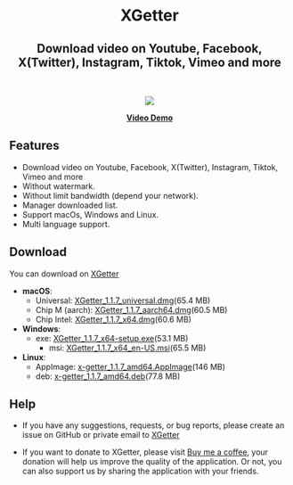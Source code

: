 <h1 align="center"> XGetter </h1>
<h2 align="center"> Download video on Youtube, Facebook, X(Twitter), Instagram, Tiktok, Vimeo and more </h2>
<br/>
<p align="center">
<img src="https://github.com/xgetter-team/xgetter/assets/18238662/2869f50a-edfb-4bfb-94f4-2fe6dd82769d">

  <p align="center">
    <a href="https://dyoutuber.com/demo.mp4" target="_bank"><b>Video Demo</b></a>
  </p>

</p>

## Features

- Download video on Youtube, Facebook, X(Twitter), Instagram, Tiktok, Vimeo and more
- Without watermark.
- Without limit bandwidth (depend your network).
- Manager downloaded list.
- Support macOs, Windows and Linux.
- Multi language support.

## Download

You can download on [XGetter](https://github.com/xgetter-team/xgetter/releases/)

- **macOS**:
    - Universal:  [XGetter_1.1.7_universal.dmg](https://github.com/xgetter-team/xgetter/releases/download/1.1.7/XGetter_1.1.7_universal.dmg)(65.4 MB)
    - Chip M (aarch): [XGetter_1.1.7_aarch64.dmg](https://github.com/xgetter-team/xgetter/releases/download/1.1.7/XGetter_1.1.7_aarch64.dmg)(60.5 MB)
    - Chip Intel: [XGetter_1.1.7_x64.dmg](https://github.com/xgetter-team/xgetter/releases/download/1.1.7/XGetter_1.1.7_x64.dmg)(60.6 MB)
- **Windows**:
    - exe: [XGetter_1.1.7_x64-setup.exe](https://github.com/xgetter-team/xgetter/releases/download/1.1.7/XGetter_1.1.7_x64-setup.exe)(53.1 MB)
        - msi: [XGetter_1.1.7_x64_en-US.msi](https://github.com/xgetter-team/xgetter/releases/download/1.1.7/XGetter_1.1.7_x64_en-US.msi)(65.5 MB)
- **Linux**:
    - AppImage: [x-getter_1.1.7_amd64.AppImage](https://github.com/xgetter-team/xgetter/releases/download/1.1.7/x-getter_1.1.7_amd64.AppImage)(146 MB)
    - deb: [x-getter_1.1.7_amd64.deb](https://github.com/xgetter-team/xgetter/releases/download/1.1.7/x-getter_1.1.7_amd64.deb)(77.8 MB)

## Help

- If you have any suggestions, requests, or bug reports, please create an issue on GitHub or private email to [XGetter](mailto:admin@xgetter.com)

- If you want to donate to XGetter, please visit [Buy me a coffee](https://buymeacoffee.com/tdcvtt?utm_source=Xgetter_web), your donation will help us improve the quality of the application. Or not, you can also support us by sharing the application with your friends.
